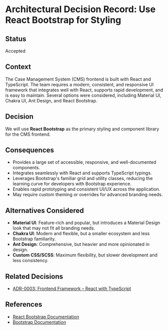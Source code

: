 # Architectural Decision Record: Use React Bootstrap for Styling

## Status

Accepted

## Context

The Case Management System (CMS) frontend is built with React and TypeScript. The team requires a modern, consistent, and responsive UI framework that integrates well with React, supports rapid development, and is easy to maintain. Several options were considered, including Material UI, Chakra UI, Ant Design, and React Bootstrap.

## Decision

We will use **React Bootstrap** as the primary styling and component library for the CMS frontend.

## Consequences

- Provides a large set of accessible, responsive, and well-documented components.
- Integrates seamlessly with React and supports TypeScript typings.
- Leverages Bootstrap's familiar grid and utility classes, reducing the learning curve for developers with Bootstrap experience.
- Enables rapid prototyping and consistent UI/UX across the application.
- May require custom theming or overrides for advanced branding needs.

## Alternatives Considered

- **Material UI**: Feature-rich and popular, but introduces a Material Design look that may not fit all branding needs.
- **Chakra UI**: Modern and flexible, but a smaller ecosystem and less Bootstrap familiarity.
- **Ant Design**: Comprehensive, but heavier and more opinionated in design.
- **Custom CSS/SCSS**: Maximum flexibility, but slower development and less consistency.

## Related Decisions

- [ADR-0003: Frontend Framework – React with TypeScript](./0003-frontend-framework.md)

## References

- [React Bootstrap Documentation](https://react-bootstrap.github.io/)
- [Bootstrap Documentation](https://getbootstrap.com/)
